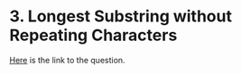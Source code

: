 # 3. Longest Substring without Repeating Characters

[Here](https://leetcode.com/problems/longest-substring-without-repeating-characters/) is the link to the question.
